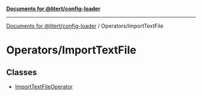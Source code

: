 [**Documents for @litert/config-loader**](../../README.md)

***

[Documents for @litert/config-loader](../../README.md) / Operators/ImportTextFile

# Operators/ImportTextFile

## Classes

- [ImportTextFileOperator](classes/ImportTextFileOperator.md)
